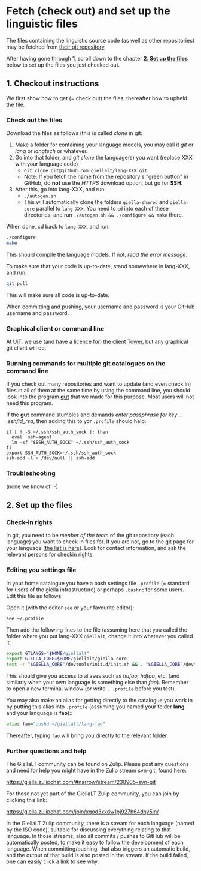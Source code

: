 # Fetch (check out) and set up the linguistic files

The files containing the linguistic source code (as well as other repositories) may be fetched from [their git repository](http://github.com/giellalt/).

After having gone through **1**, scroll down to the chapter **[2. Set up the files](#2-set-up-the-files)** below to set up the files you just checked out.

## 1. Checkout instructions

We first show how to get (= check out) the files, thereafter how to upheld the file.

### Check out the files

Download the files as follows (this is called _clone_ in git:

1. Make a folder for containing your language models, you may call it _git_ or _lang_ or _langtech_ or whatever.
1. Go into that folder, and _git clone_ the language(s) you want (replace XXX with your language code)
   - `git clone git@github.com:giellalt/lang-XXX.git`
   - Note: If you fetch the name from the repository's "green button" in GitHub, do **not** use the _HTTPS_ download option, but go for **SSH**.
1. After this, go into lang-XXX, and run:
   - `./autogen.sh`
   - This will automatically clone the folders `giella-shared` and `giella-core` parallel to `lang-XXX`. You need to `cd` into each of these directories, and run `./autogen.sh && ./configure && make` there.

When done, cd back to `lang-XXX`, and run:

```sh
./configure
make
```

This should compile the language models. If not, _read the error message_.

To make sure that your code is up-to-date, stand somewhere in lang-XXX, and run:

```sh
git pull
```

This will make sure all code is up-to-date.

When committing and pushing, your username and password is your GitHub username and password.

### Graphical client or command line

At UiT, we use (and have a licence for) the client [Tower](https://www.git-tower.com/), but any graphical git client will do.

### Running commands for multiple git catalogues on the command line

If you check out many repositories and want to update (and even check in) files in all of them at the same time by using the command line, you should look into the program [**gut**](SetUpGut.md) that we made for this purpose. Most users will not need this program.

If the **gut** command stumbles and demands _enter passphrase for key ... .ssh/id_rsa_, then adding this to yor `.profile` should help:

```
if [ ! -S ~/.ssh/ssh_auth_sock ]; then
  eval `ssh-agent`
  ln -sf "$SSH_AUTH_SOCK" ~/.ssh/ssh_auth_sock
fi
export SSH_AUTH_SOCK=~/.ssh/ssh_auth_sock
ssh-add -l > /dev/null || ssh-add
```

### Troubleshooting

(none we know of :-)

## 2. Set up the files

### Check-in rights

In git, you need to be _menber of the team_ of the git repository (each language) you want to check in files for. If you are not, go to the git page for your language ([the list is here](../LanguageModels.md)). Look for contact information, and ask the relevant persons for checkin rights.

### Editing you settings file

In your home catalogue you have a bash settings file `.profile` (= standard for users of the giella infrastructure) or perhaps `.bashrc` for some users. Edit this file as follows:

Open it (with the editor `see` or your favourite editor):

`see ~/.profile`

Then add the following lines to the file (assuming here that you called the folder where you put lang-XXX `giellalt`, change it into whatever you called it:

```sh
export GTLANGS="$HOME/giellalt"
export GIELLA_CORE=$HOME/giellalt/giella-core
test -r "$GIELLA_CORE"/devtools/init.d/init.sh && . "$GIELLA_CORE"/devtools/init.d/init.sh
```

This should give you access to aliases such as _hufao, hdfao_, etc. (and similarly when your own language is something else than _fao_). Remember to open a new terminal window (or write `. .profile` before you test).

You may also make an alias for getting directly to the catalogue you work in by putting this alias into `.profile` (assuming you named your folder **lang** and your language is **fao**)::

```sh
alias fao="pushd ~/giellalt/lang-fao"
```

Thereafter, typing `fao` will bring you directly to the relevant folder.

### Further questions and help

The GiellaLT community can be found on Zulip. Please post any questions and need for help you might have in the Zulip stream svn-git, found here:

<https://giella.zulipchat.com/#narrow/stream/238905-svn-git>

For those not yet part of the GiellaLT Zulip community, you can join by clicking this link:

<https://giella.zulipchat.com/join/xgod3xxdw1pj927h64dny5ln/>

In the GiellaLT Zulip community, there is a stream for each language (named by the ISO code), suitable for discussing everything relating to that language. In those streams, also all commits / pushes to GitHub will be automatically posted, to make it easy to follow the development of each language. When committing/pushing, that also triggers an automatic build, and the output of that build is also posted in the stream. If the build failed, one can easily click a link to see why.
